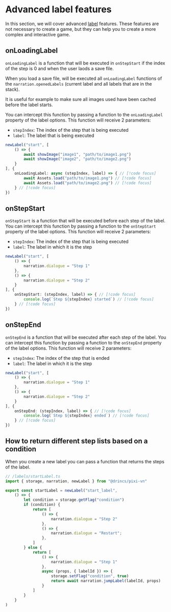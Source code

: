 # Advanced label features

In this section, we will cover advanced [label](/start/labels.md) features. These features are not necessary to create a game, but they can help you to create a more complex and interactive game.

## onLoadingLabel

`onLoadingLabel` is a function that will be executed in `onStepStart` if the index of the step is 0 and when the user laods a save file.

When you load a save file, will be executed all `onLoadingLabel` functions of the `narration.openedLabels` (current label and all labels that are in the stack).

It is useful for example to make sure all images used have been cached before the label starts.

You can intercept this function by passing a function to the `onLoadingLabel` property of the label options. This function will receive 2 parameters:

- `stepIndex`: The index of the step that is being executed
- `label`: The label that is being executed

```ts
newLabel("start", [
    () => {
        await showImage("image1", "path/to/image1.png")
        await showImage("image2", "path/to/image2.png")
    }
], {
    onLoadingLabel: async (stepIndex, label) => { // [!code focus]
        await Assets.load("path/to/image1.png") // [!code focus]
        await Assets.load("path/to/image2.png") // [!code focus]
    } // [!code focus]
})
```

## onStepStart

`onStepStart` is a function that will be executed before each step of the label. You can intercept this function by passing a function to the `onStepStart` property of the label options. This function will receive 2 parameters:

- `stepIndex`: The index of the step that is being executed
- `label`: The label in which it is the step

```ts
newLabel("start", [
    () => {
        narration.dialogue = "Step 1"
    },
    () => {
        narration.dialogue = "Step 2"
    }
], {
    onStepStart: (stepIndex, label) => { // [!code focus]
        console.log(`Step ${stepIndex} started`) // [!code focus]
    } // [!code focus]
})
```

## onStepEnd

`onStepEnd` is a function that will be executed after each step of the label. You can intercept this function by passing a function to the `onStepEnd` property of the label options. This function will receive 2 parameters:

- `stepIndex`: The index of the step that is ended
- `label`: The label in which it is the step

```ts
newLabel("start", [
    () => {
        narration.dialogue = "Step 1"
    },
    () => {
        narration.dialogue = "Step 2"
    }
], {
    onStepEnd: (stepIndex, label) => { // [!code focus]
        console.log(`Step ${stepIndex} ended`) // [!code focus]
    } // [!code focus]
})
```

## How to return different step lists based on a condition

When you create a new label you can pass a function that returns the steps of the label.

```ts
// /labels/startLabel.ts
import { storage, narration, newLabel } from "@drincs/pixi-vn"

export const startLabel = newLabel("start_label",
    () => {
        let condition = storage.getFlag("condition")
        if (condition) {
            return [
                () => {
                    narration.dialogue = "Step 2"
                },
                () => {
                    narration.dialogue = "Restart";
                },
            ]
        } else {
            return [
                () => {
                    narration.dialogue = "Step 1"
                },
                async (props, { labelId }) => {
                    storage.setFlag("condition", true)
                    return await narration.jumpLabel(labelId, props)
                }
            ]
        }
    }
)
```

<sandbox
template="mzw5n2"
entry="/src/labels/startLabel.ts"
/>
